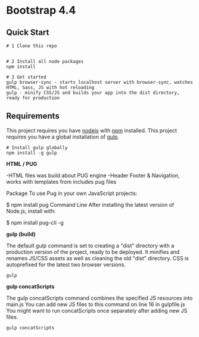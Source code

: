 # Bootstrap 4.4

## Quick Start
```
# 1 Clone this repo


# 2 Install all node packages
npm install

# 3 Get started
gulp browser-sync - starts localhost server with browser-sync, watches HTML, Sass, JS with hot reloading
gulp - minify CSS/JS and builds your app into the dist directory, ready for production
```

## Requirements
This project requires you have [nodejs](https://nodejs.org/en/) with [npm](https://www.npmjs.com/get-npm) installed.
This project requires you have a global installation of [gulp](http://gulpjs.com/).
```
# Install gulp globally
npm install -g gulp
```

**HTML / PUG**

-HTML files was build about PUG engine
-Header Footer & Navigation, works with templates from includes pug files

Package
To use Pug in your own JavaScript projects:

$ npm install pug
Command Line
After installing the latest version of Node.js, install with:

$ npm install pug-cli -g


**gulp (build)**

The default gulp command is set to creating a "dist" directory with a production version of the project, ready to be deployed.
It minifies and renames JS/CSS assets as well as cleaning the old "dist" directory. CSS is autoprefixed for the latest two browser versions.
```
gulp
```

**gulp concatScripts**

The gulp concatScripts command combines the specified JS resources into main.js
You can add new JS files to this command on line 16 in gulpfile.js
You might want to run concatScripts once separately after adding new JS files.
```
gulp concatScripts
```

